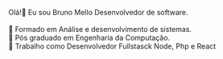 
Olá!👋 Eu sou Bruno Mello Desenvolvedor de software.
<br />
<br />
🚀 Formado em Análise e desenvolvimento de sistemas.
<br />
🚀 Pós graduado em Engenharia da Computação.
<br />
🌱 Trabalho como Desenvolvedor Fullstasck Node, Php e React
